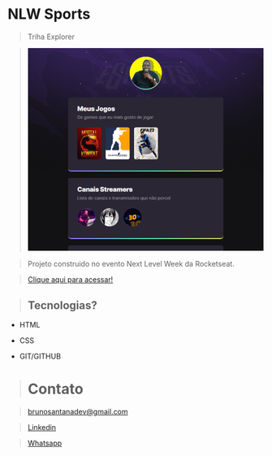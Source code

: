 # NLW Sports
> Triha Explorer

>[![previews](.github/preview.png)](https://brunosantanadev.github.io/Projeto_Explorer_NLW/)

>Projeto construido no evento Next Level Week da Rocketseat.

>[Clique aqui para acessar!](https://brunosantanadev.github.io/Projeto_Explorer_NLW/)


>## Tecnologias?
- HTML

- CSS

- GIT/GITHUB

> # Contato

>  brunosantanadev@gmail.com

> [Linkedin](http://www.linkedin.com/brunosantanadev)

> [Whatsapp](http://wa.me/5521994395138)
